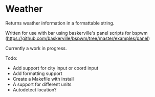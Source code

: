 Weather
=======

Returns weather information in a formattable string.

Written for use with bar using baskerville's panel scripts for bspwm
(https://github.com/baskerville/bspwm/tree/master/examples/panel)

Currently a work in progress.


Todo:
- Add support for city input or coord input
- Add formatting support
- Create a Makefile with install
- A support for different units
- Autodetect location?
